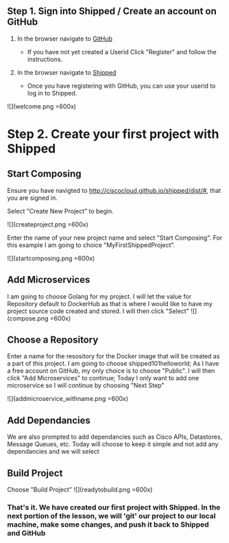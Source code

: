 ## Step 1. Sign into Shipped / Create an account on GitHub


1. In the browser navigate to <a href="https://github.com/" target="_blank">GitHub</a>
    * If you have not yet created a Userid Click "Register" and follow the instructions.
    
2. In the browser navigate to <a href="http://ciscocloud.github.io/shipped/dist/#" target="_blank">Shipped</a>
    * Once you have registering with GitHub, you can use your userid to log in to Shipped. 
    
      
![](welcome.png =600x)
    
# Step 2. Create your first project with Shipped    


## Start Composing

Ensure you have navigted to http://ciscocloud.github.io/shipped/dist/#, that you are signed in.

Select "Create New Project" to begin.

![](createproject.png =600x)

Enter the name of your new project name and select "Start Composing". For this example I am going to choice "MyFirstShippedProject".

![](startcomposing.png =600x)

## Add Microservices
I am going to choose Golang for my project. I will let the value for Repository default to DockerHub as that is where I would like to have my project source code created and stored. I will then click "Select"
![](compose.png =600x)

## Choose a Repository
Enter a name for the resository for the Docker image that will be created as a part of this project. I am going to choose shipped101helloworld; As I have a free account on GitHub, my only choice is to choose "Public". I will then click "Add Microservices" to continue; Today I only want to add one microservice so I will continue by choosing "Next Step"

![](addmicroservice_withname.png =600x)

## Add Dependancies
We are also prompted to add dependancies such as Cisco APIs, Datastores, Message Queues, etc. Today will choose to keep it simple and not add any dependancies and we will select 

## Build Project
Choose "Build Project"
![](readytobuild.png =600x) 

### That's it. We have created our first project with Shipped. In the next portion of the lesson, we will 'git' our project to our local machine, make some changes, and push it back to Shipped and GitHub
